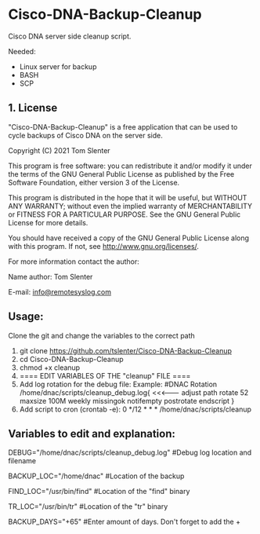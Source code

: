 # Cisco-DNA-Backup-Cleanup
Cisco DNA server side cleanup script.

Needed:
- Linux server for backup
- BASH
- SCP

## 1. License

"Cisco-DNA-Backup-Cleanup" is a free application that can be used to cycle backups of Cisco DNA on the server side.

Copyright (C) 2021 Tom Slenter

This program is free software: you can redistribute it and/or modify
it under the terms of the GNU General Public License as published by
the Free Software Foundation, either version 3 of the License.

This program is distributed in the hope that it will be useful,
but WITHOUT ANY WARRANTY; without even the implied warranty of
MERCHANTABILITY or FITNESS FOR A PARTICULAR PURPOSE. See the
GNU General Public License for more details.

You should have received a copy of the GNU General Public License
along with this program. If not, see <http://www.gnu.org/licenses/>.

For more information contact the author:

Name author: Tom Slenter

E-mail: info@remotesyslog.com

## Usage:
Clone the git and change the variables to the correct path

1) git clone https://github.com/tslenter/Cisco-DNA-Backup-Cleanup
2) cd Cisco-DNA-Backup-Cleanup
3) chmod +x cleanup
4) ==== EDIT VARIABLES OF THE "cleanup" FILE ====
5) Add log rotation for the debug file:
Example:
#DNAC Rotation
/home/dnac/scripts/cleanup_debug.log{ <<<--- adjust path
  rotate 52
  maxsize 100M
  weekly
  missingok
  notifempty
  postrotate
  endscript
}
6) Add script to cron (crontab -e):
0 */12 * * * /home/dnac/scripts/cleanup

## Variables to edit and explanation:

DEBUG="/home/dnac/scripts/cleanup_debug.log" #Debug log location and filename

BACKUP_LOC="/home/dnac"                      #Location of the backup

FIND_LOC="/usr/bin/find"                     #Location of the "find" binary

TR_LOC="/usr/bin/tr"                         #Location of the "tr" binary

BACKUP_DAYS="+65"                            #Enter amount of days. Don't forget to add the +
